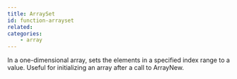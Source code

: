 ```yaml
---
title: ArraySet
id: function-arrayset
related:
categories:
    - array
---
```


In a one-dimensional array, sets the elements in a specified
        index range to a value. Useful for initializing an array after
        a call to ArrayNew.